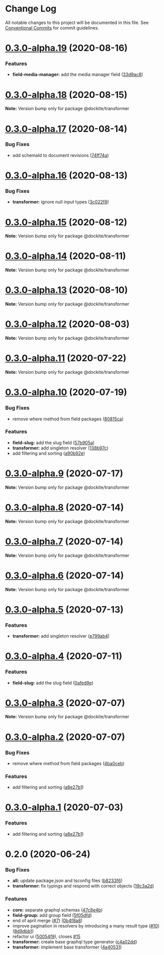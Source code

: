 # Change Log

All notable changes to this project will be documented in this file.
See [Conventional Commits](https://conventionalcommits.org) for commit guidelines.

# [0.3.0-alpha.19](https://github.com/dockite/dockite/compare/@dockite/transformer@0.3.0-alpha.18...@dockite/transformer@0.3.0-alpha.19) (2020-08-16)


### Features

* **field-media-manager:** add the media manager field ([33d9ac8](https://github.com/dockite/dockite/commit/33d9ac8c0e9d6a07ad9a8a240dd4b963549a0e90))





# [0.3.0-alpha.18](https://github.com/dockite/dockite/compare/@dockite/transformer@0.3.0-alpha.17...@dockite/transformer@0.3.0-alpha.18) (2020-08-15)

**Note:** Version bump only for package @dockite/transformer





# [0.3.0-alpha.17](https://github.com/dockite/dockite/compare/@dockite/transformer@0.3.0-alpha.16...@dockite/transformer@0.3.0-alpha.17) (2020-08-14)


### Bug Fixes

* add schemaId to document revisions ([74ff74a](https://github.com/dockite/dockite/commit/74ff74a4ebce62e919a09c3debc2bad75a1f2f55))





# [0.3.0-alpha.16](https://github.com/dockite/dockite/compare/@dockite/transformer@0.3.0-alpha.15...@dockite/transformer@0.3.0-alpha.16) (2020-08-13)


### Bug Fixes

* **transformer:** ignore null input types ([3c022f8](https://github.com/dockite/dockite/commit/3c022f844bce0c9f68a7eb3da91a0c31188c3e05))





# [0.3.0-alpha.15](https://github.com/dockite/dockite/compare/@dockite/transformer@0.3.0-alpha.14...@dockite/transformer@0.3.0-alpha.15) (2020-08-12)

**Note:** Version bump only for package @dockite/transformer





# [0.3.0-alpha.14](https://github.com/dockite/dockite/compare/@dockite/transformer@0.3.0-alpha.13...@dockite/transformer@0.3.0-alpha.14) (2020-08-11)

**Note:** Version bump only for package @dockite/transformer





# [0.3.0-alpha.13](https://github.com/dockite/dockite/compare/@dockite/transformer@0.3.0-alpha.12...@dockite/transformer@0.3.0-alpha.13) (2020-08-10)

**Note:** Version bump only for package @dockite/transformer





# [0.3.0-alpha.12](https://github.com/dockite/dockite/compare/@dockite/transformer@0.3.0-alpha.11...@dockite/transformer@0.3.0-alpha.12) (2020-08-03)

**Note:** Version bump only for package @dockite/transformer





# [0.3.0-alpha.11](https://github.com/dockite/dockite/compare/@dockite/transformer@0.3.0-alpha.10...@dockite/transformer@0.3.0-alpha.11) (2020-07-22)

**Note:** Version bump only for package @dockite/transformer





# [0.3.0-alpha.10](https://github.com/dockite/dockite/compare/@dockite/transformer@0.2.0...@dockite/transformer@0.3.0-alpha.10) (2020-07-19)


### Bug Fixes

* remove where method from field packages ([80815ca](https://github.com/dockite/dockite/commit/80815caeddf977c6e061ec4d0cc4805f5cd5d87a))


### Features

* **field-slug:** add the slug field ([57b905a](https://github.com/dockite/dockite/commit/57b905af68ddd29b447294026594ff3fcc43c0e0))
* **transformer:** add singleton resolver ([138b97c](https://github.com/dockite/dockite/commit/138b97c2eb23475cd7cda264fc5117084f38418f))
* add filtering and sorting ([a90b92e](https://github.com/dockite/dockite/commit/a90b92e28d1dbc2b05dbfb4089923891cd94b900))





# [0.3.0-alpha.9](https://github.com/dockite/dockite/compare/@dockite/transformer@0.3.0-alpha.8...@dockite/transformer@0.3.0-alpha.9) (2020-07-17)

**Note:** Version bump only for package @dockite/transformer





# [0.3.0-alpha.8](https://github.com/dockite/dockite/compare/@dockite/transformer@0.3.0-alpha.7...@dockite/transformer@0.3.0-alpha.8) (2020-07-14)

**Note:** Version bump only for package @dockite/transformer





# [0.3.0-alpha.7](https://github.com/dockite/dockite/compare/@dockite/transformer@0.3.0-alpha.6...@dockite/transformer@0.3.0-alpha.7) (2020-07-14)

**Note:** Version bump only for package @dockite/transformer





# [0.3.0-alpha.6](https://github.com/dockite/dockite/compare/@dockite/transformer@0.3.0-alpha.5...@dockite/transformer@0.3.0-alpha.6) (2020-07-14)

**Note:** Version bump only for package @dockite/transformer





# [0.3.0-alpha.5](https://github.com/dockite/dockite/compare/@dockite/transformer@0.3.0-alpha.4...@dockite/transformer@0.3.0-alpha.5) (2020-07-13)


### Features

* **transformer:** add singleton resolver ([e799ab4](https://github.com/dockite/dockite/commit/e799ab45750385126742ae7238bc2d6487e965c4))





# [0.3.0-alpha.4](https://github.com/dockite/dockite/compare/@dockite/transformer@0.3.0-alpha.3...@dockite/transformer@0.3.0-alpha.4) (2020-07-11)


### Features

* **field-slug:** add the slug field ([0afed9e](https://github.com/dockite/dockite/commit/0afed9eb6294308960598c02de1dd985da6ab66d))





# [0.3.0-alpha.3](https://github.com/dockite/dockite/compare/@dockite/transformer@0.3.0-alpha.2...@dockite/transformer@0.3.0-alpha.3) (2020-07-07)

**Note:** Version bump only for package @dockite/transformer





# [0.3.0-alpha.2](https://github.com/dockite/dockite/compare/@dockite/transformer@0.2.0...@dockite/transformer@0.3.0-alpha.2) (2020-07-07)


### Bug Fixes

* remove where method from field packages ([4ba0ceb](https://github.com/dockite/dockite/commit/4ba0ceb0a97b4704a0be3d9637d6782bc5c4bc62))


### Features

* add filtering and sorting ([a8e27b1](https://github.com/dockite/dockite/commit/a8e27b14ada9ec485411520f4c62db8d7958c681))





# [0.3.0-alpha.1](https://github.com/dockite/dockite/compare/@dockite/transformer@0.2.0...@dockite/transformer@0.3.0-alpha.1) (2020-07-03)


### Features

* add filtering and sorting ([a8e27b1](https://github.com/dockite/dockite/commit/a8e27b14ada9ec485411520f4c62db8d7958c681))





# 0.2.0 (2020-06-24)


### Bug Fixes

* **all:** update package.json and tsconfig files ([b8233f6](https://github.com/dockite/dockite/commit/b8233f6a93885dd9adbd835a77c86c745a1f417f))
* **transformer:** fix typings and respond with correct objects ([19c3a2d](https://github.com/dockite/dockite/commit/19c3a2d55d3c6d139025c3946978625f52a4ea59))


### Features

* **core:** separate graphql schemas ([47c8e4b](https://github.com/dockite/dockite/commit/47c8e4bd6c30460d8d5f3c59311fee39f122a299))
* **field-group:** add group field ([5f05dfd](https://github.com/dockite/dockite/commit/5f05dfda7a00a5193d4cdd322b929d3cd27d95ac))
* end of april merge  ([#7](https://github.com/dockite/dockite/issues/7)) ([0b4f8a8](https://github.com/dockite/dockite/commit/0b4f8a8ebd6da6118eee6e219817d7c85d611200))
* improve pagination in resolvers by introducing a many result type ([#10](https://github.com/dockite/dockite/issues/10)) ([8d9dbb1](https://github.com/dockite/dockite/commit/8d9dbb1663d97fe4cb533f9d0b2d06cb247c2654))
* refactor ui ([50054f9](https://github.com/dockite/dockite/commit/50054f980c990822e7e6ceffe05d0799f2e5dcd5)), closes [#15](https://github.com/dockite/dockite/issues/15)
* **transformer:** create base graphql type generator ([c4a02dd](https://github.com/dockite/dockite/commit/c4a02dd6df687e13c2540b3c337b11270410e41c))
* **transformer:** implement base transformer ([4a40531](https://github.com/dockite/dockite/commit/4a40531f7e7af06a40fcb6589298c152bc2e821e))
